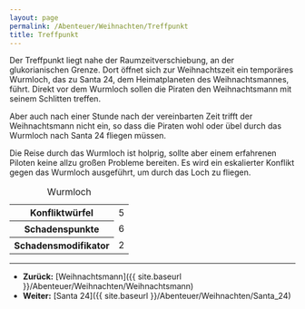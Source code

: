 ```yaml
---
layout: page
permalink: /Abenteuer/Weihnachten/Treffpunkt
title: Treffpunkt
---
```




Der Treffpunkt liegt nahe der Raumzeitverschiebung, an der glukorianischen Grenze. Dort öffnet sich zur Weihnachtszeit ein temporäres Wurmloch, das zu Santa 24, dem Heimatplaneten des Weihnachtsmannes, führt. Direkt vor dem Wurmloch sollen die Piraten den Weihnachtsmann mit seinem Schlitten treffen.

Aber auch nach einer Stunde nach der vereinbarten Zeit trifft der Weihnachtsmann nicht ein, so dass die Piraten wohl oder übel durch das Wurmloch nach Santa 24 fliegen müssen.

Die Reise durch das Wurmloch ist holprig, sollte aber einem erfahrenen Piloten keine allzu großen Probleme bereiten. Es wird ein eskalierter Konflikt gegen das Wurmloch ausgeführt, um durch das Loch zu fliegen.

<table>
<caption>Wurmloch</caption>
<tbody>
<tr><th>Konfliktwürfel</th><td>5</td></tr>
<tr><th>Schadenspunkte</th><td>6</td></tr>
<tr><th>Schadensmodifikator</th><td>2</td></tr>
</tbody>
</table>

***

- **Zurück:** [Weihnachtsmann]({{ site.baseurl }}/Abenteuer/Weihnachten/Weihnachtsmann)
- **Weiter:** [Santa 24]({{ site.baseurl }}/Abenteuer/Weihnachten/Santa_24)
